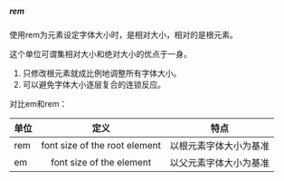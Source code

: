 ##### rem

使用rem为元素设定字体大小时，是相对大小，相对的是<html>根元素。

这个单位可谓集相对大小和绝对大小的优点于一身。

1. 只修改根元素就成比例地调整所有字体大小。
2. 可以避免字体大小逐层复合的连锁反应。



对比em和rem：

| 单位 |             定义              |          特点          |
| :--- | :---------------------------: | :--------------------: |
| rem  | font size of the root element | 以根元素字体大小为基准 |
| em   |   font size of the element    | 以父元素字体大小为基准 |

